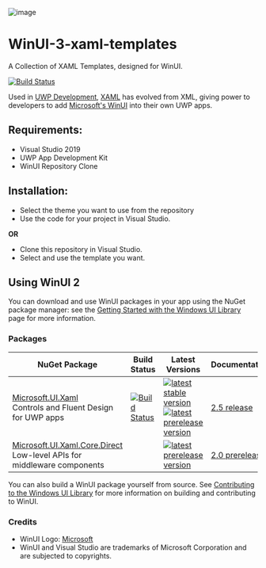 ![image](https://microsoft.github.io/microsoft-ui-xaml/img/winui-logo.png)

# WinUI-3-xaml-templates
A Collection of XAML Templates, designed for WinUI.

[![Build Status](https://dev.azure.com/stmoy/Xaml%20Controls%20Gallery/_apis/build/status/XAML%20Controls%20%20Gallery%20-%20CI%20Tests?branchName=master)](https://dev.azure.com/stmoy/Xaml%20Controls%20Gallery/_build/latest?definitionId=2&branchName=master)

Used in [UWP Development](https://docs.microsoft.com/en-us/windows/uwp/get-started/universal-application-platform-guide), [XAML](https://docs.microsoft.com/en-us/dotnet/desktop/wpf/xaml/?view=netdesktop-5.0) has evolved from XML, giving power to developers to add [Microsoft's WinUI](https://microsoft.github.io/microsoft-ui-xaml/about.html) into their own UWP apps. 

## Requirements:

- Visual Studio 2019
- UWP App Development Kit
- WinUI Repository Clone

## Installation: 

- Select the theme you want to use from the repository
- Use the code for your project in Visual Studio.

**OR**

- Clone this repository in Visual Studio.
- Select and use the template you want.

## Using WinUI 2
You can download and use WinUI packages in your app using the NuGet package manager: see the [Getting Started with the Windows UI Library](https://docs.microsoft.com/uwp/toolkits/winui/getting-started) page for more information.

### Packages

| NuGet Package | Build Status | Latest Versions | Documentation |
| --- | --- | --- | --- |
| [Microsoft.UI.Xaml](https://www.nuget.org/packages/Microsoft.UI.Xaml) <br /> Controls and Fluent Design for UWP apps | [![Build Status](https://dev.azure.com/ms/microsoft-ui-xaml/_apis/build/status/WinUI-Public-MUX-CI?branchName=main)](https://dev.azure.com/ms/microsoft-ui-xaml/_build/latest?definitionId=20?branchName=main) | [![latest stable version](https://img.shields.io/nuget/v/Microsoft.UI.Xaml.svg)](https://www.nuget.org/packages/Microsoft.UI.Xaml) <br /> [![latest prerelease version](https://img.shields.io/nuget/vpre/Microsoft.UI.Xaml.svg)](https://www.nuget.org/packages/Microsoft.UI.Xaml/absoluteLatest) | [2.5 release](https://docs.microsoft.com/windows/apps/winui/winui2/release-notes/winui-2.5) |
| [Microsoft.UI.Xaml.Core.Direct](https://www.nuget.org/packages/Microsoft.UI.Xaml.Core.Direct) <br /> Low-level APIs for middleware components | | [![latest prerelease version](https://img.shields.io/nuget/vpre/Microsoft.UI.Xaml.Core.Direct.svg)](https://www.nuget.org/packages/Microsoft.UI.Xaml.Core.Direct/absoluteLatest) | [2.0 prerelease](https://docs.microsoft.com/uwp/api/microsoft.ui.xaml.core.direct) |

You can also build a WinUI package yourself from source. See [Contributing to the Windows UI Library](CONTRIBUTING.md) for more information on building and contributing to WinUI.

### Credits

- WinUI Logo: [Microsoft](https://microsoft.com/)
- WinUI and Visual Studio are trademarks of Microsoft Corporation and are subjected to copyrights.

